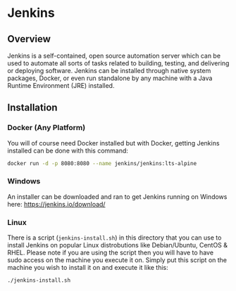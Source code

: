 # Jenkins
## Overview
Jenkins is a self-contained, open source automation server which can be used to automate all sorts of tasks related to building, testing, and delivering or deploying software.
Jenkins can be installed through native system packages, Docker, or even run standalone by any machine with a Java Runtime Environment (JRE) installed.

## Installation
### Docker (Any Platform)
You will of course need Docker installed but with Docker, getting Jenkins installed can be done with this command:
```bash
docker run -d -p 8080:8080 --name jenkins/jenkins:lts-alpine
```
### Windows
An installer can be downloaded and ran to get Jenkins running on Windows here: https://jenkins.io/download/
### Linux
There is a script (`jenkins-install.sh`) in this directory that you can use to install Jenkins on popular Linux distrobutions like Debian/Ubuntu, CentOS & RHEL.
Please note if you are using the script then you will have to have sudo access on the machine you execute it on.
Simply put this script on the machine you wish to install it on and execute it like this:
```bash
./jenkins-install.sh
```
